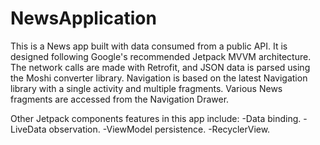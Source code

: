 # NewsApplication

This is a News app built with data consumed from a public API.
It is designed following Google's recommended Jetpack MVVM architecture.
The network calls are made with Retrofit, and JSON data is parsed using the Moshi converter library.
Navigation is based on the latest Navigation library with a single activity and multiple fragments. 
Various News fragments are accessed from the Navigation Drawer.

Other Jetpack components features in this app include:
-Data binding.
-LiveData observation.
-ViewModel persistence.
-RecyclerView.
